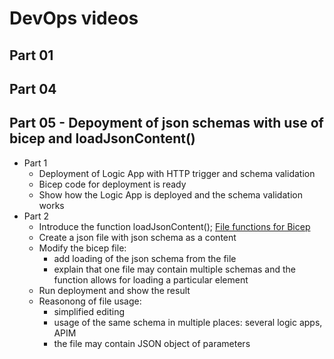 # DevOps videos
## Part 01

## Part 04

## Part 05 - Depoyment of json schemas with use of bicep and loadJsonContent()
- Part 1
    - Deployment of Logic App with HTTP trigger and schema validation
    - Bicep code for deployment is ready
    - Show how the Logic App is deployed and the schema validation works
- Part 2
    - Introduce the function loadJsonContent(); [File functions for Bicep](https://learn.microsoft.com/en-us/azure/azure-resource-manager/bicep/bicep-functions-files)
    - Create a json file with json schema as a content
    - Modify the bicep file:
        - add loading of the json schema from the file
        - explain that one file may contain multiple schemas and the function allows for loading a particular element
    - Run deployment and show the result
    - Reasonong of file usage:
        - simplified editing
        - usage of the same schema in multiple places: several logic apps, APIM
        - the file may contain JSON object of parameters 